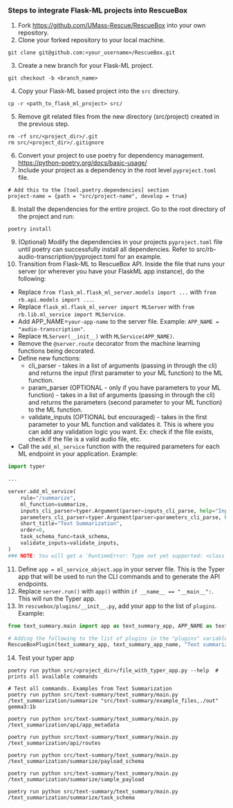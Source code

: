 ### Steps to integrate Flask-ML projects into RescueBox

1. Fork https://github.com/UMass-Rescue/RescueBox into your own repository.
2. Clone your forked repository to your local machine.
```
git clone git@github.com:<your_username>/RescueBox.git
```
3. Create a new branch for your Flask-ML project.
```
git checkout -b <branch_name>
```
4. Copy your Flask-ML based project into the `src` directory.
```
cp -r <path_to_flask_ml_project> src/
```
5. Remove git related files from the new directory (src/project) created in the previous step.
```
rm -rf src/<project_dir>/.git
rm src/<project_dir>/.gitignore
```
6. Convert your project to use poetry for dependency management. https://python-poetry.org/docs/basic-usage/
7. Include your project as a dependency in the root level `pyproject.toml` file.
```
# Add this to the [tool.poetry.dependencies] section
project-name = {path = "src/project-name", develop = true}
```
8. Install the dependencies for the entire project. Go to the root directory of the project and run:
```
poetry install
```
9. (Optional) Modify the dependencies in your projects `pyproject.toml` file until poetry can successfully install all dependencies. Refer to src/rb-audio-transcription/pyproject.toml for an example.
10. Transition from Flask-ML to RescueBox API. Inside the file that runs your server (or wherever you have your FlaskML app instance), do the following:
  * Replace `from flask_ml.flask_ml_server.models import ...` with `from rb.api.models import ...`.
  * Replace `flask_ml.flask_ml_server import MLServer` with `from rb.lib.ml_service import MLService`.
  * Add APP_NAME=`your-app-name` to the server file. Example: `APP_NAME = "audio-transcription"`.
  * Replace `MLServer(__init__)` with `MLService(APP_NAME)`.
  * Remove the `@server.route` decorator from the machine learning functions being decorated.
  * Define new functions:
    * cli_parser - takes in a list of arguments (passing in through the cli) and returns the input (first parameter to your ML function) to the ML function.
    * param_parser (OPTIONAL - only if you have parameters to your ML function) - takes in a list of arguments (passing in through the cli) and returns the parameters (second parameter to your ML function) to the ML function.
    * validate_inputs (OPTIONAL but encouraged) - takes in the first parameter to your ML function and validates it. This is where you can add any validation logic you want. Ex: check if the file exists, check if the file is a valid audio file, etc.
  * Call the `add_ml_service` function with the required parameters for each ML endpoint in your application. Example:
```python
import typer

...

server.add_ml_service(
    rule="/summarize",
    ml_function=summarize,
    inputs_cli_parser=typer.Argument(parser=inputs_cli_parse, help="Input and output directory paths"),
    parameters_cli_parser=typer.Argument(parser=parameters_cli_parse, help="Model to use for summarization"),
    short_title="Text Summarization",
    order=0,
    task_schema_func=task_schema,
    validate_inputs=validate_inputs,
)
### NOTE: You will get a `RuntimeError: Type not yet supported: <class '__main__.Inputs'>` error if you don't use typer.Argument(parse=inputs_cli_parser, ...) in the `add_ml_service` function.
```
11. Define `app = ml_service_object.app` in your server file. This is the Typer app that will be used to run the CLI commands and to generate the API endpoints.
12. Replace `server.run()` with `app()` within `if __name__ == "__main__":`. This will run the Typer app.
13. In `rescuebox/plugins/__init__.py`, add your app to the list of `plugins`. Example:
```python
from text_summary.main import app as text_summary_app, APP_NAME as text_summary_app_name

# Adding the following to the list of plugins in the "plugins" variable
RescueBoxPlugin(text_summary_app, text_summary_app_name, "Text summarization library"),
```
14. Test your typer app
```
poetry run python src/<project_dir>/file_with_typer_app.py --help  # prints all available commands

# Test all commands. Examples from Text Summarization
poetry run python src/text-summary/text_summary/main.py /text_summarization/summarize "src/text-summary/example_files,./out" gemma3:1b

poetry run python src/text-summary/text_summary/main.py /text_summarization/api/app_metadata

poetry run python src/text-summary/text_summary/main.py /text_summarization/api/routes

poetry run python src/text-summary/text_summary/main.py /text_summarization/summarize/payload_schema

poetry run python src/text-summary/text_summary/main.py /text_summarization/summarize/sample_payload

poetry run python src/text-summary/text_summary/main.py /text_summarization/summarize/task_schema
```
